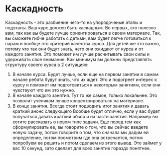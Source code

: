 # Каскадность

Каскадность - это разбиение чего-то на упорядоченые этапы и подэтапы. Ваш курс должен быть каскадным. Во первых, это полезно вам, так как вы будете лучше ориентироваться в своем материале. Так, вы сможете гибче работать с детьми, вам будет легче готовиться к парам и вообще это критерий качества курса. Для детей же это важно, потому что так они будут знать, чего они ожидают от курса и от каждого занятия. Это поможет им лучше расчитывать свои силы и удерживать свое внимание. Как минимум вы должны представлять структуру своего курса в 2 ситуациях:
1) В начале курса.
   Будет лучше, если еще на первом занятии в самом начале ребята будут знать, что их ждет. Это и подогреет интерес к курсу и поможет им подготовиться к некоторым занятиям, если они чувствуют что им это нужно.
2) В начале каждого занятия.
   Тут то же самое, только локальнее. Это позволит ученикам лучше концентрироваться на материале.
3) В конце занятия. Всегда стоит подводить итог занятия и давать краткий анонс следующего
Вообще будет отлично, если у вас будет получаться давать краткий обзор и на части занятия. Например вы хотите рассказать о новом типе задачи. Еще перед тем как сформулировать ее, вы говорите о том, что вы сейчас введете новую задачу, потом говорите о том, что сначала мы дадим ей определение, потом посмотрим где она встречается, потом попробуем ее решить и потом сделаем из этого вывод. Это займет у вас 10 секунд, зато сделает для всех занятие гораздо понятнее.
